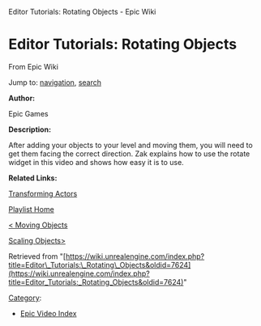 Editor Tutorials: Rotating Objects - Epic Wiki             

Editor Tutorials: Rotating Objects
==================================

From Epic Wiki

Jump to: [navigation](#mw-navigation), [search](#p-search)

  

**Author:**

Epic Games

**Description:**

After adding your objects to your level and moving them, you will need to get them facing the correct direction. Zak explains how to use the rotate widget in this video and shows how easy it is to use.

**Related Links:**

[Transforming Actors](https://docs.unrealengine.com/latest/INT/Engine/Actors/Transform/index.html)

[Playlist Home](/Category:Epic_Video_Playlists "Category:Epic Video Playlists")

[< Moving Objects](/Editor_Tutorials:_Moving_Objects "Editor Tutorials: Moving Objects")

[Scaling Objects>](/Editor_Tutorials:_Scaling_Objects "Editor Tutorials: Scaling Objects")

Retrieved from "[https://wiki.unrealengine.com/index.php?title=Editor\_Tutorials:\_Rotating\_Objects&oldid=7624](https://wiki.unrealengine.com/index.php?title=Editor_Tutorials:_Rotating_Objects&oldid=7624)"

[Category](/Special:Categories "Special:Categories"):

*   [Epic Video Index](/index.php?title=Category:Epic_Video_Index&action=edit&redlink=1 "Category:Epic Video Index (page does not exist)")